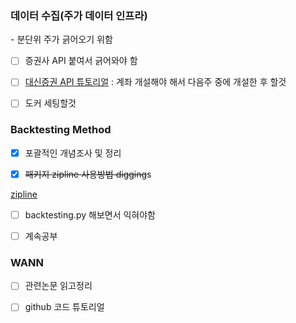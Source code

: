 

### 데이터 수집(주가 데이터 인프라)  

\- 분단위 주가 긁어오기 위함

- [ ] 증권사 API 붙여서 긁어와야 함

- [ ] [대신증권 API 튜토리얼](<https://wikidocs.net/2870>)  : 계좌 개설해야 해서 다음주 중에 개설한 후 할것 

- [ ] 도커 세팅할것  



### Backtesting Method  

- [x] 포괄적인 개념조사 및 정리

- [x] <s>패키지 zipline 사용방법 digging</s>s

[	zipline](<https://wikidocs.net/2874>)   

- [ ] backtesting.py 해보면서 익혀야함         

- [ ] 계속공부   

### WANN

- [ ] 관련논문 읽고정리    

- [ ] github 코드 튜토리얼    

